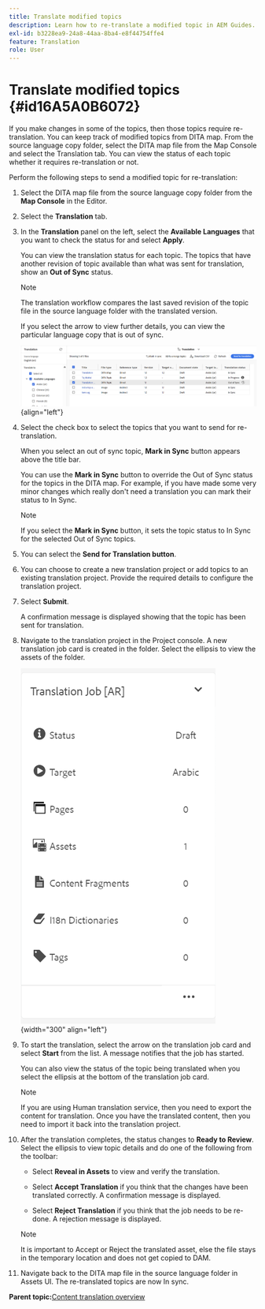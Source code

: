 ```yaml
---
title: Translate modified topics
description: Learn how to re-translate a modified topic in AEM Guides.
exl-id: b3228ea9-24a8-44aa-8ba4-e8f44754ffe4
feature: Translation
role: User
---
```

# Translate modified topics {#id16A5A0B6072}

If you make changes in some of the topics, then those topics require re-translation. You can keep track of modified topics from DITA map. From the source language copy folder, select the DITA map file from the Map Console and select the Translation tab. You can view the status of each topic whether it requires re-translation or not.

Perform the following steps to send a modified topic for re-translation:

1.  Select the DITA map file from the source language copy folder from the **Map Console** in the Editor.

1.  Select the **Translation** tab.

1.  In the **Translation** panel on the left, select the **Available Languages** that you want to check the status for and select **Apply**.

    You can view the translation status for each topic. The topics that have another revision of topic available than what was sent for translation, show an **Out of Sync** status.

    >[!NOTE]
    >
    > The translation workflow compares the last saved revision of the topic file in the source language folder with the translated version.

    If you select the arrow to view further details, you can view the particular language copy that is out of sync.

    ![](images/out-of-sync-uuid-new.png){align="left"}

1.  Select the check box to select the topics that you want to send for re-translation.

    When you select an out of sync topic,  **Mark in Sync** button appears  above the title bar.

    You can use the **Mark in Sync** button to override the Out of Sync status for the topics in the DITA map.  For example, if you have made some very minor changes which really don't need a translation you can mark their status to In Sync.

    >[!NOTE]
    >
    > If you select the **Mark in Sync** button, it sets the topic status to In Sync for the selected Out of Sync topics.

1. You can select the **Send for Translation button**.     

1.  You can choose to create a new translation project or add topics to an existing translation project. Provide the required details to configure the translation project.

1.  Select **Submit**.

    A confirmation message is displayed showing that the topic has been sent for translation.

1.  Navigate to the translation project in the Project console. A new translation job card is created in the folder. Select the ellipsis to view the assets of the folder.

    ![](images/incremental-job-new.png){width="300" align="left"}

1.  To start the translation, select the arrow on the translation job card and select **Start** from the list. A message notifies that the job has started.

    You can also view the status of the topic being translated when you select the ellipsis at the bottom of the translation job card.

    >[!NOTE]
    >
    > If you are using Human translation service, then you need to export the content for translation. Once you have the translated content, then you need to import it back into the translation project.

1. After the translation completes, the status changes to **Ready to Review**. Select the ellipsis to view topic details and do one of the following from the toolbar:

    -   Select **Reveal in Assets** to view and verify the translation.

    -   Select **Accept Translation** if you think that the changes have been translated correctly. A confirmation message is displayed.

    -   Select **Reject Translation** if you think that the job needs to be re-done. A rejection message is displayed.

    >[!NOTE]
    >
    > It is important to Accept or Reject the translated asset, else the file stays in the temporary location and does not get copied to DAM.

1. Navigate back to the DITA map file in the source language folder in Assets UI. The re-translated topics are now In sync.


**Parent topic:**[Content translation overview](translation.md)
